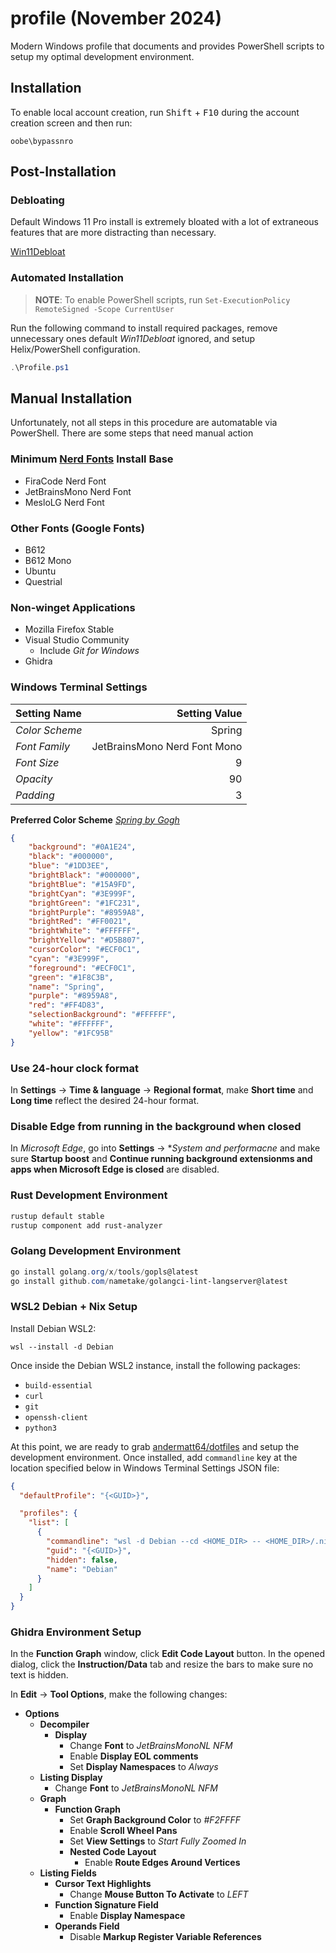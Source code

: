 # profile (November 2024)
Modern Windows profile that documents and provides PowerShell scripts to setup my optimal development environment.

## Installation 
To enable local account creation, run <kbd>Shift</kbd> + <kbd>F10</kbd> during the account creation screen and then run:
```pwsh
oobe\bypassnro
```
## Post-Installation
### Debloating
Default Windows 11 Pro install is extremely bloated with a lot of extraneous features that are more distracting than necessary.

[Win11Debloat](https://github.com/Raphire/Win11Debloat)

### Automated Installation
> **NOTE**: To enable PowerShell scripts, run `Set-ExecutionPolicy RemoteSigned -Scope CurrentUser` 

Run the following command to install required packages, remove unnecessary ones default _Win11Debloat_ ignored, and setup Helix/PowerShell configuration.

```powershell
.\Profile.ps1
```

## Manual Installation
Unfortunately, not all steps in this procedure are automatable via PowerShell. There are some steps that need manual action

### Minimum [Nerd Fonts](https://www.nerdfonts.com/font-downloads) Install Base
* FiraCode Nerd Font
* JetBrainsMono Nerd Font
* MesloLG Nerd Font

### Other Fonts (Google Fonts)
* B612
* B612 Mono
* Ubuntu
* Questrial

### Non-winget Applications
* Mozilla Firefox Stable
* Visual Studio Community
  * Include _Git for Windows_
* Ghidra

### Windows Terminal Settings
| Setting Name   | Setting Value                |
| :---           |                         ---: |
| _Color Scheme_ |                       Spring |
| _Font Family_  | JetBrainsMono Nerd Font Mono |
| _Font Size_    |                            9 |
| _Opacity_      |                           90 |
| _Padding_      |                            3 |

**Preferred Color Scheme**
[_Spring by Gogh_](https://gogh-co.github.io/Gogh)
```json
{
    "background": "#0A1E24",
    "black": "#000000",
    "blue": "#1DD3EE",
    "brightBlack": "#000000",
    "brightBlue": "#15A9FD",
    "brightCyan": "#3E999F",
    "brightGreen": "#1FC231",
    "brightPurple": "#8959A8",
    "brightRed": "#FF0021",
    "brightWhite": "#FFFFFF",
    "brightYellow": "#D5B807",
    "cursorColor": "#ECF0C1",
    "cyan": "#3E999F",
    "foreground": "#ECF0C1",
    "green": "#1F8C3B",
    "name": "Spring",
    "purple": "#8959A8",
    "red": "#FF4D83",
    "selectionBackground": "#FFFFFF",
    "white": "#FFFFFF",
    "yellow": "#1FC95B"
}
```

### Use 24-hour clock format
In **Settings** &rarr; **Time & language** &rarr; **Regional format**, make **Short time** and **Long time** reflect the desired 24-hour format.

### Disable Edge from running in the background when closed
In _Microsoft Edge_, go into **Settings** &rarr; **System and performacne* and make sure **Startup boost** and **Continue running background extensionms and apps when Microsoft Edge is closed** are disabled.

### Rust Development Environment
```powershell
rustup default stable
rustup component add rust-analyzer
```

### Golang Development Environment
```powershell
go install golang.org/x/tools/gopls@latest
go install github.com/nametake/golangci-lint-langserver@latest
```

### WSL2 Debian + Nix Setup
Install Debian WSL2:
```pwsh
wsl --install -d Debian
```
Once inside the Debian WSL2 instance, install the following packages:
* `build-essential`
* `curl`
* `git`
* `openssh-client`
* `python3`

At this point, we are ready to grab [andermatt64/dotfiles](https://github.com/andermatt64/dotfiles) and setup the development environment. Once installed, add `commandline` key at the location specified below in Windows Terminal Settings JSON file: 
```json
{
  "defaultProfile": "{<GUID>}",

  "profiles": {
    "list": [
      {
        "commandline": "wsl -d Debian --cd <HOME_DIR> -- <HOME_DIR>/.nix-profile/bin/fish",
        "guid": "{<GUID>}",
        "hidden": false,
        "name": "Debian"
      }
    ]
  }
}
```

### Ghidra Environment Setup
In the **Function Graph** window, click **Edit Code Layout** button. In the opened dialog, click the **Instruction/Data** tab and resize the bars to make sure no text is hidden.

In **Edit** &rarr; **Tool Options**, make the following changes:
* **Options**
  * **Decompiler**
    * **Display**
      * Change **Font** to _JetBrainsMonoNL NFM_
      * Enable **Display EOL comments**
      * Set **Display Namespaces** to _Always_
  * **Listing Display**
    * Change **Font** to _JetBrainsMonoNL NFM_
  * **Graph**
    * **Function Graph**
      * Set **Graph Background Color** to _#F2FFFF_
      * Enable **Scroll Wheel Pans**
      * Set **View Settings** to _Start Fully Zoomed In_
      * **Nested Code Layout**
        * Enable **Route Edges Around Vertices**
  * **Listing Fields**
    * **Cursor Text Highlights**
      * Change **Mouse Button To Activate** to _LEFT_ 
    * **Function Signature Field**
      * Enable **Display Namespace**
    * **Operands Field** 
      * Disable **Markup Register Variable References**
